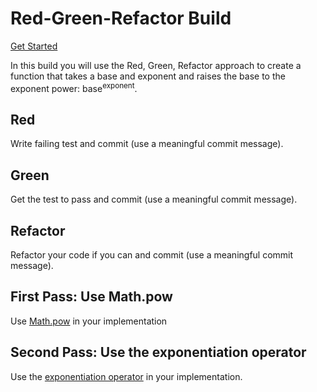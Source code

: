# Red-Green-Refactor Build

[Get Started](https://github.com/alchemycodelab/red-green-refactor-build)

In this build you will use the Red, Green, Refactor approach to create a function
that takes a base and exponent and raises the base to the exponent power:
base<sup>exponent</sup>.

## Red

Write failing test and commit (use a meaningful commit message).

## Green

Get the test to pass and commit (use a meaningful commit message).

## Refactor

Refactor your code if you can and commit (use a meaningful commit message).

## First Pass: Use Math.pow

Use [Math.pow](https://developer.mozilla.org/en-US/docs/Web/JavaScript/Reference/Global_Objects/Math/pow)
in your implementation

## Second Pass: Use the exponentiation operator

Use the [exponentiation operator](https://developer.mozilla.org/en-US/docs/Web/JavaScript/Reference/Operators/Exponentiation)
in your implementation.
